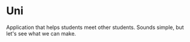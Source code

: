 # Uni

Application that helps students meet other students. Sounds simple, but let's see what we can make.
